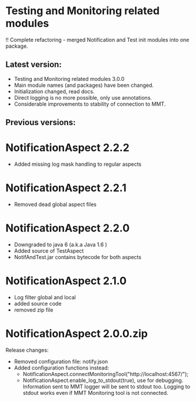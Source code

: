 Testing and Monitoring related modules
======================================

!! Complete refactoring - merged Notification and Test init modules into one package.

Latest version:
---------------

* Testing and Monitoring related modules 3.0.0
* Main module names (and packages) have been changed.
* Initialization changed, read docs.
* Direct logging is no more possible, only use annotations.
* Considerable improvements to stability of connection to MMT.

Previous versions:
------------------

# NotificationAspect 2.2.2
* Added missing log mask handling to regular aspects

# NotificationAspect 2.2.1
* Removed dead global aspect files


# NotificationAspect 2.2.0
* Downgraded to java 6 (a.k.a Java 1.6 )
* Added source of TestAspect
* NotifAndTest.jar contains bytecode for both aspects

# NotificationAspect 2.1.0
+ Log filter global and local
+ added source code
+ removed zip file


# NotificationAspect 2.0.0.zip
Release changes:
* Removed configuration file: notify.json
* Added configuration functions instead:
	+ NotificationAspect.connectMonitoringTool("http://localhost:4567/");
	+ NotificationAspect.enable_log_to_stdout(true), use for debugging.
		Information sent to MMT logger will be sent to stdout too. Logging
		to stdout works even if MMT Monitoring tool is not connected.
		

